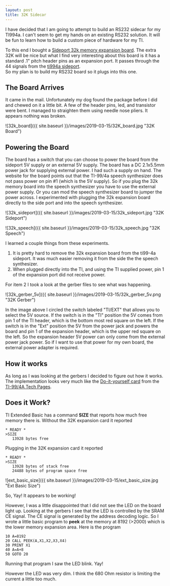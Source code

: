 ```yaml
---
layout: post
title: 32K Sidecar
---
```


I have decided that I am going to attempt to build an RS232 sidecar
for my TI994a.  I can't seem to get my hands on an existing RS232 solution.
It will be fun to learn how to build a custom piece of hardware for
my TI.

To this end I bought a [Sideport 32k memory expansion board](http://ti994a.cwfk.net/32k.html).
The extra 32K will be nice but what I find very interesting about this
board is it has a standard .1" pitch header pins as an expansion port.  It
passes through the 44 signals from the [ti994a sideport](http://www.unige.ch/medecine/nouspikel/ti99/pinouts.htm#Side).  
So my plan is to build my RS232 board so it plugs into this one.

## The Board Arrives

It came in the mail.  Unfortunately my dog found the package before I did and
chewed on it a little bit.  A few of the header pins, led, and transistor were
bent.  I managed to straighten them using needle nose pliers.  It appears
nothing was broken.

![32k_board]({{ site.baseurl }}/images/2019-03-15/32K_board.jpg "32K Board")

## Powering the Board

The board has a switch that you can choose to power the board from the sideport 5V supply
or an external 5V supply.  The board has a DC 2.1x5.5mm power jack for supplying
external power.  I had such a supply on hand.  The website for the board points
out that the TI-99/4a speech synthesizer does not pass power on pin #1 (which is
the 5V supply).  So if you plug the 32k memory board into the speech synthesizer you have to use
the external power supply.  Or you can mod the speech synthesizer board to jumper
the power across.  I experimented with plugging the 32k expansion board directly
to the side port and into the speech synthesizer.

![32k_sideport]({{ site.baseurl }}/images/2019-03-15/32k_sideport.jpg "32K Sideport")

![32k_speech]({{ site.baseurl }}/images/2019-03-15/32k_speech.jpg "32K Speech")

I learned a couple things from these experiments.  
1) It is pretty hard to remove the 32k expansion board from the ti99-4a sideport.
It was much easier removing it from the side the the speech synthesizer.
2) When plugged directly into the TI, and using the TI supplied power, pin 1 of
the expansion port did not receive power.

For item 2 I took a look at the gerber files to see what was happening.

![32k_gerber_5v]({{ site.baseurl }}/images/2019-03-15/32k_gerber_5v.png "32K Gerber")

In the image above I circled the switch labeled "TI/EXT" that allows you to select
the 5V source.  If the switch is in the "TI" position the 5V comes from pin 1 of
the TI header, which is the bottom most red square on the left. If the switch is
in the "Ext" position the 5V from the power jack and powers the board and pin 1 of the
expansion header, which is the upper red square on the left.  So the expansion
header 5V power can only come from the external power jack power.  So if I want
to use that power for my own board, the external power adapter is required.

## How it works

As long as I was looking at the gerbers I decided to figure out how it works.
The implementation looks very much like the [Do-it-yourself card](http://www.unige.ch/medecine/nouspikel/ti99/mem32k.htm#doit)
from the [TI-99/4A Tech Pages](http://www.unige.ch/medecine/nouspikel/ti99/titechpages.htm).


## Does it Work?

TI Extended Basic has a command **SIZE** that reports how much free memory there is.
Without the 32K expansion card it reported

```
* READY *
>SIZE
   13928 bytes free
```

Plugging in the 32K expansion card it reported

```
* READY *
>SIZE
   13928 bytes of stack free
   24488 bytes of program space free
```

![ext_basic_size]({{ site.baseurl }}/images/2019-03-15/ext_basic_size.jpg "Ext Basic Size")

So, Yay!  It appears to be working!

However, I was a little disappointed that I did not see the LED on the board light up.
Looking at the gerbers I see that the LED is controlled by the SRAM CE signal.  The CE signal
is generated by the address decoding logic.  So I wrote a little basic program to **peek**
at the memory at 8192 (>2000) which is the lower memory expansion area.  Here is the program

```
10 A=8192
20 CALL PEEK(A,X1,X2,X3,X4)
30 PRINT X1
40 A=A+8
50 GOTO 20
```

Running that program I saw the LED blink. Yay!

However the LED was very dim.  I think the 680 Ohm resistor is limiting the current
a little too much.

